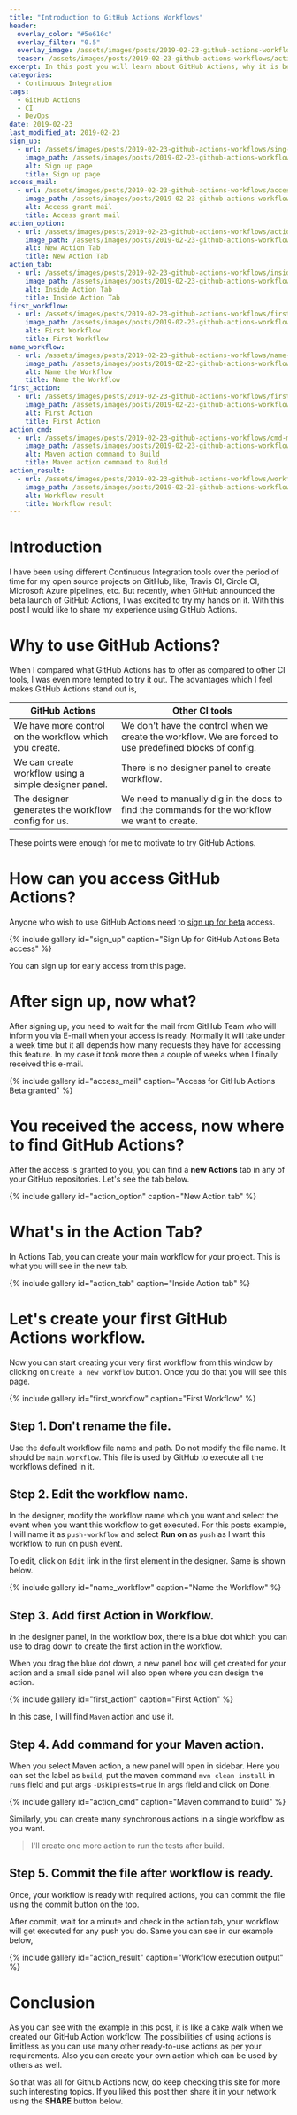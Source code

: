 ```yaml
---
title: "Introduction to GitHub Actions Workflows"
header:
  overlay_color: "#5e616c"
  overlay_filter: "0.5"
  overlay_image: /assets/images/posts/2019-02-23-github-actions-workflows/actions-bg.jpg
  teaser: /assets/images/posts/2019-02-23-github-actions-workflows/actions-bg.jpg
excerpt: In this post you will learn about GitHub Actions, why it is better then other tools and how easy it is to create a simple GitHub Action workflow.
categories:
  - Continuous Integration
tags:
  - GitHub Actions
  - CI
  - DevOps
date: 2019-02-23
last_modified_at: 2019-02-23
sign_up:
  - url: /assets/images/posts/2019-02-23-github-actions-workflows/sing-up-page.jpg
    image_path: /assets/images/posts/2019-02-23-github-actions-workflows/sing-up-page.jpg
    alt: Sign up page
    title: Sign up page
access_mail:
  - url: /assets/images/posts/2019-02-23-github-actions-workflows/access-granted-mail.jpg
    image_path: /assets/images/posts/2019-02-23-github-actions-workflows/access-granted-mail.jpg
    alt: Access grant mail
    title: Access grant mail
action_option:
  - url: /assets/images/posts/2019-02-23-github-actions-workflows/action-tab.jpg
    image_path: /assets/images/posts/2019-02-23-github-actions-workflows/action-tab.jpg
    alt: New Action Tab
    title: New Action Tab
action_tab:
  - url: /assets/images/posts/2019-02-23-github-actions-workflows/inside-action.jpg
    image_path: /assets/images/posts/2019-02-23-github-actions-workflows/inside-action.jpg
    alt: Inside Action Tab
    title: Inside Action Tab
first_workflow:
  - url: /assets/images/posts/2019-02-23-github-actions-workflows/first-workflow.jpg
    image_path: /assets/images/posts/2019-02-23-github-actions-workflows/first-workflow.jpg
    alt: First Workflow
    title: First Workflow
name_workflow:
  - url: /assets/images/posts/2019-02-23-github-actions-workflows/name-workflow.jpg
    image_path: /assets/images/posts/2019-02-23-github-actions-workflows/name-workflow.jpg
    alt: Name the Workflow
    title: Name the Workflow
first_action:
  - url: /assets/images/posts/2019-02-23-github-actions-workflows/first-action.jpg
    image_path: /assets/images/posts/2019-02-23-github-actions-workflows/first-action.jpg
    alt: First Action
    title: First Action
action_cmd:
  - url: /assets/images/posts/2019-02-23-github-actions-workflows/cmd-maven-action.jpg
    image_path: /assets/images/posts/2019-02-23-github-actions-workflows/cmd-maven-action.jpg
    alt: Maven action command to Build
    title: Maven action command to Build
action_result:
  - url: /assets/images/posts/2019-02-23-github-actions-workflows/workflow-in-action.jpg
    image_path: /assets/images/posts/2019-02-23-github-actions-workflows/workflow-in-action.jpg
    alt: Workflow result
    title: Workflow result
---
```


# Introduction

I have been using different Continuous Integration tools over the period of time for my open source projects on GitHub, like, Travis CI, Circle CI, Microsoft Azure pipelines, etc. But recently, when GitHub announced the beta launch of GitHub Actions, I was excited to try my hands on it. With this post I would like to share my experience using GitHub Actions.

# Why to use GitHub Actions?

When I compared what GitHub Actions has to offer as compared to other CI tools, I was even more tempted to try it out. The advantages which I feel makes GitHub Actions stand out is,

| GitHub Actions | Other CI tools |
|----------------|----------------|
| We have more control on the workflow which you create. | We don't have the control when we create the workflow. We are forced to use predefined blocks of config. |
| We can create workflow using a simple designer panel. | There is no designer panel to create workflow. |
| The designer generates the workflow config for us. | We need to manually dig in the docs to find the commands for the workflow we want to create. |

These points were enough for me to motivate to try GitHub Actions.

# How can you access GitHub Actions?

Anyone who wish to use GitHub Actions need to [sign up for beta][sign-up] access.

{% include gallery id="sign_up" caption="Sign Up for GitHub Actions Beta access" %}

You can sign up for early access from this page.

# After sign up, now what?

After signing up, you need to wait for the mail from GitHub Team who will inform you via E-mail when your access is ready. Normally it will take under a week time but it all depends how many requests they have for accessing this feature. In my case it took more then a couple of weeks when I finally received this e-mail.

{% include gallery id="access_mail" caption="Access for GitHub Actions Beta granted" %}

# You received the access, now where to find GitHub Actions?

After the access is granted to you, you can find a **new Actions** tab in any of your GitHub repositories. Let's see the tab below.

{% include gallery id="action_option" caption="New Action tab" %}

# What's in the Action Tab?

In Actions Tab, you can create your main workflow for your project. This is what you will see in the new tab.

{% include gallery id="action_tab" caption="Inside Action tab" %}

# Let's create your first GitHub Actions workflow.

Now you can start creating your very first workflow from this window by clicking on `Create a new workflow` button. Once you do that you will see this page.

{% include gallery id="first_workflow" caption="First Workflow" %}

## Step 1. Don't rename the file.

Use the default workflow file name and path. Do not modify the file name. It should be `main.workflow`. This file is used by GitHub to execute all the workflows defined in it.

## Step 2. Edit the workflow name.

In the designer, modify the workflow name which you want and select the event when you want this workflow to get executed. For this posts example, I will name it as `push-workflow` and select **Run on** as `push` as I want this workflow to run on push event.

To edit, click on `Edit` link in the first element in the designer. Same is shown below.

{% include gallery id="name_workflow" caption="Name the Workflow" %}

## Step 3. Add first Action in Workflow.

In the designer panel, in the workflow box, there is a blue dot which you can use to drag down to create the first action in the workflow.

When you drag the blue dot down, a new panel box will get created for your action and a small side panel will also open where you can design the action.

{% include gallery id="first_action" caption="First Action" %}

In this case, I will find `Maven` action and use it.

## Step 4. Add command for your Maven action.

When you select Maven action, a new panel will open in sidebar. Here you can set the label as `build`, put the maven command `mvn clean install` in `runs` field and put args `-DskipTests=true` in `args` field and click on Done.

{% include gallery id="action_cmd" caption="Maven command to build" %}

Similarly, you can create many synchronous actions in a single workflow as you want.

> I'll create one more action to run the tests after build.

## Step 5. Commit the file after workflow is ready.

Once, your workflow is ready with required actions, you can commit the file using the commit button on the top.

After commit, wait for a minute and check in the action tab, your workflow will get executed for any push you do. Same you can see in our example below,

{% include gallery id="action_result" caption="Workflow execution output" %}

# Conclusion

As you can see with the example in this post, it is like a cake walk when we created our GitHub Action workflow. The possibilities of using actions is limitless as you can use many other ready-to-use actions as per your requirements. Also you can create your own action which can be used by others as well.

So that was all for Github Actions now, do keep checking this site for more such interesting topics.
If you liked this post then share it in your network using the **SHARE** button below.

[sign-up]: https://github.com/features/actions
